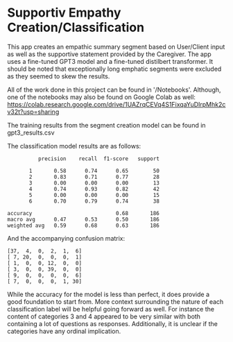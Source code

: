 # Supportiv Empathy Creation/Classification

This app creates an empathic summary segment based on User/Client input as well as the supportive statement provided by the Caregiver. The app uses a fine-tuned GPT3 model and a fine-tuned distilbert transformer.
It should be noted that exceptionally long emphatic segments were excluded as they seemed to skew the results. 

All of the work done in this project can be found in '/Notebooks'. Although, one of the notebooks may also be found on Google Colab as well: https://colab.research.google.com/drive/1UAZrqCEVq4S1FixqaYuDIrpMhk2cv32t?usp=sharing

The training results from the segment creation model can be found in gpt3_results.csv

The classification model results are as follows:

              precision    recall  f1-score   support

           1       0.58      0.74      0.65        50
           2       0.83      0.71      0.77        28
           3       0.00      0.00      0.00        13
           4       0.74      0.93      0.82        42
           5       0.00      0.00      0.00        15
           6       0.70      0.79      0.74        38

    accuracy                           0.68       186
    macro avg      0.47      0.53      0.50       186
    weighted avg   0.59      0.68      0.63       186

And the accompanying confusion matrix:

    [37,  4,  0,  2,  1,  6]
    [ 7, 20,  0,  0,  0,  1]
    [ 1,  0,  0, 12,  0,  0]
    [ 3,  0,  0, 39,  0,  0]
    [ 9,  0,  0,  0,  0,  6]
    [ 7,  0,  0,  0,  1, 30]

While the accuracy for the model is less than perfect, it does provide a good foundation to start from. More context surrounding the nature of each classification label will be helpful going forward as well. For instance the content of categories 3 and 4 appeared to be very similar with both containing a lot of questions as responses. Additionally, it is unclear if the categories have any ordinal implication. 
